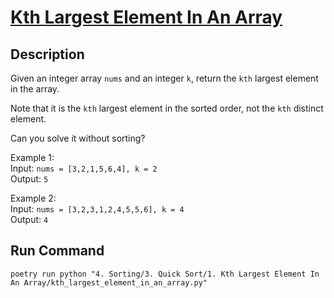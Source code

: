 # [Kth Largest Element In An Array](https://leetcode.com/problems/kth-largest-element-in-an-array/)

## Description
Given an integer array `nums` and an integer `k`, return the `kth` largest element in the array.

Note that it is the `kth` largest element in the sorted order, not the `kth` distinct element.

Can you solve it without sorting?

Example 1:\
Input: `nums = [3,2,1,5,6,4], k = 2`\
Output: `5`

Example 2:\
Input: `nums = [3,2,3,1,2,4,5,5,6], k = 4`\
Output: `4`

## Run Command
`poetry run python "4. Sorting/3. Quick Sort/1. Kth Largest Element In An Array/kth_largest_element_in_an_array.py"`